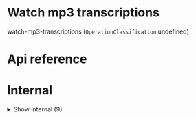 # Watch mp3 transcriptions

watch-mp3-transcriptions (`OperationClassification` undefined)



# Api reference

# Internal

<details><summary>Show internal (9)</summary>
    
  # getRecordingType()

Function that uses AI (LLM's mostly) that tries to determine the recording type from a transcription from an audio.

Uses `Transcription` file, then chunks the english text, and tries to determine the type as efficiently as possible.


| Input      |    |    |
| ---------- | -- | -- |
| absoluteTranscriptionFilePath | string |  |
| **Output** |    |    |



## transcriptionToGptChunks()

Chunkify an audio transcription text

Looks at the "." in the text and adds sentences together till a maximum token size per chunk.


| Input      |    |    |
| ---------- | -- | -- |
| transcriptionAbsoluteFilePath | string |  |,| maxGptNodeTokenSize | number |  |
| **Output** |    |    |



## watchMp3Transcriptions()

Add an automation (watcher that queues or does) to act on any `.mp3.txt` (which indicates a whisper is done) that doesn't have a `.clean.md`

There are many other things we can do with the spoken text transcription of an audio file, but these will be applied on any md file (which is much more general purpose)

Promises the path of the resulting converted cleaned-up file


| Input      |    |    |
| ---------- | -- | -- |
| - | | |
| **Output** |    |    |



## 📄 CHUNK_TOKEN_SIZE (exported const)

## 📄 getRecordingType (exported const)

Function that uses AI (LLM's mostly) that tries to determine the recording type from a transcription from an audio.

Uses `Transcription` file, then chunks the english text, and tries to determine the type as efficiently as possible.


## 📄 TOKEN_COUNT_MARGIN (exported const)

## 📄 transcriptionToGptChunks (exported const)

Chunkify an audio transcription text

Looks at the "." in the text and adds sentences together till a maximum token size per chunk.


## 📄 watchMp3Transcriptions (exported const)

Add an automation (watcher that queues or does) to act on any `.mp3.txt` (which indicates a whisper is done) that doesn't have a `.clean.md`

There are many other things we can do with the spoken text transcription of an audio file, but these will be applied on any md file (which is much more general purpose)

Promises the path of the resulting converted cleaned-up file


## 📄 watchMp3Transcriptions (exported const)

Add an automation (watcher that queues or does) to act on any `.mp3.txt` (which indicates a whisper is done) that doesn't have a `.clean.md`

There are many other things we can do with the spoken text transcription of an audio file, but these will be applied on any md file (which is much more general purpose)

Promises the path of the resulting converted cleaned-up file
  </details>

